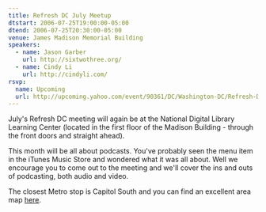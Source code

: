 ```yaml
---
title: Refresh DC July Meetup
dtstart: 2006-07-25T19:00:00-05:00
dtend: 2006-07-25T20:30:00-05:00
venue: James Madison Memorial Building
speakers:
  - name: Jason Garber
    url: http://sixtwothree.org/
  - name: Cindy Li
    url: http://cindyli.com/
rsvp:
  name: Upcoming
  url: http://upcoming.yahoo.com/event/90361/DC/Washington-DC/Refresh-DC-July-Meetup/James-Madison-Memorial-Building/
---
```


July's Refresh DC meeting will again be at the National Digital Library Learning Center (located in the first floor of the Madison Building - through the front doors and straight ahead).

This month will be all about podcasts. You've probably seen the menu item in the iTunes Music Store and wondered what it was all about. Well we encourage you to come out to the meeting and we'll cover the ins and outs of podcasting, both audio and video.

The closest Metro stop is Capitol South and you can find an excellent area map [here](http://refresh-dc.org/forum/viewtopic.php?id=32#p119).